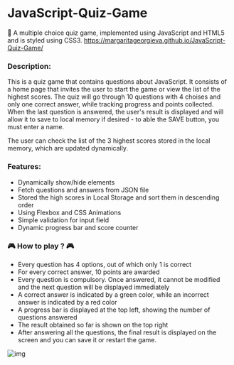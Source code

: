 # JavaScript-Quiz-Game
🧠 A multiple choice quiz game, implemented using JavaScript and HTML5 and is styled using CSS3.
    https://margaritageorgieva.github.io/JavaScript-Quiz-Game/ 

### Description:
This is a quiz game that contains questions about JavaScript. 
It consists of a home page that invites the user to start the game or view the list of the highest scores.
The quiz will go through 10 questions with 4 choises and only one correct answer, while tracking progress and points collected.
When the last question is answered, the user's result is displayed and will allow it to save to local memory if desired - to able the SAVE button, you must enter a name.

The user can check the list of the 3 highest scores stored in the local memory, which are updated dynamically.

### Features:
- Dynamically show/hide elements
- Fetch questions and answers from JSON file 
- Stored the high scores in Local Storage and sort them in descending order
- Using Flexbox and CSS Animations
- Simple validation for input field
- Dynamic progress bar and score counter

### 🎮 How to play ? 🎮
* Every question has 4 options, out of which only 1 is correct
* For every correct answer, 10 points are awarded
* Every question is compulsory. Once answered, it cannot be modified and the next question will be displayed immediately
* A correct answer is indicated by a green color, while an incorrect answer is indicated by a red color
* A progress bar is displayed at the top left, showing the number of questions answered
* The result obtained so far is shown on the top right
* After answering all the questions, the final result is displayed on the screen and you can save it or restart the game.

![img](https://user-images.githubusercontent.com/44364396/131411314-d947ec6f-6f6d-46ed-844b-5622152d6646.png)


